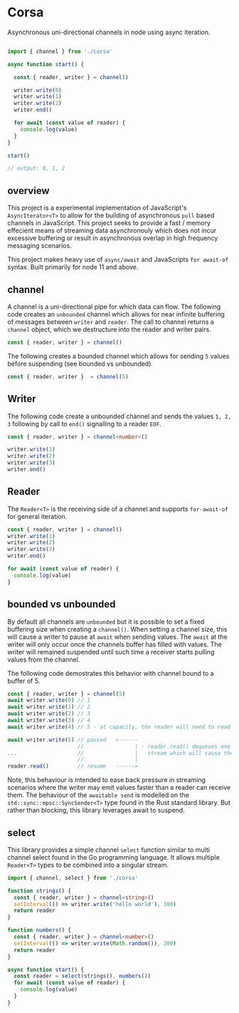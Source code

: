 # Corsa

Asynchronous uni-directional channels in node using async iteration.

```typescript

import { channel } from './corsa'

async function start() {

  const { reader, writer } = channel()

  writer.write(0)
  writer.write(1)
  writer.write(2)
  writer.end()

  for await (const value of reader) {
    console.log(value)
  }
}

start()

// output: 0, 1, 2

```

## overview

This project is a experimental implementation of JavaScript's `AsyncIterator<T>` to allow for the building of asynchronous `pull` based channels in JavaScript. This project seeks to provide a fast / memory effecient means of streaming data asynchronouly which does not incur excessive buffering or result in asynchronous overlap in high frequency messaging scenarios.

This project makes heavy use of `async/await` and JavaScripts `for await-of` syntax. Built primarily for node 11 and above.

## channel

A channel is a uni-directional pipe for which data can flow. The following code creates an `unbounded` channel which allows for near infinite buffering of messages between `writer` and `reader`. The call to channel returns a `channel` object, which we destructure into the reader and writer pairs.

```typescript
const { reader, writer } = channel()
```
The following creates a bounded channel which allows for sending `5` values before suspending (see bounded vs unbounded)

```typescript
const { reader, writer }  = channel(5)
```

## Writer<T>

The following code create a unbounded channel and sends the values `1, 2, 3` following by call to `end()` signalling to a reader `EOF`.

```typescript
const { reader, writer } = channel<number>()

writer.write(1)
writer.write(2)
writer.write(3)
writer.end()

```

## Reader<T>

The `Reader<T>` is the receiving side of a channel and supports `for-await-of` for general iteration. 

```typescript
const { reader, writer } = channel()
writer.write(1)
writer.write(2)
writer.write(3)
writer.end()

for await (const value of reader) {
  console.log(value)
}

```

## bounded vs unbounded

By default all channels are `unbounded` but it is possible to set a fixed buffering size when creating a `channel()`. When setting a channel size, this will cause a writer to pause at `await` when sending values. The `await` at the writer will only occur once the channels buffer has filled with values. The writer will remained suspended until such time a receiver starts pulling values from the channel.

The following code demostrates this behavior with channel bound to a buffer of 5.

```typescript
const { reader, writer } = channel(5)
await writer.write(0) // 1
await writer.write(1) // 2
await writer.write(2) // 3
await writer.write(3) // 4
await writer.write(4) // 5 - at capacity, the reader will need to read something.

await writer.write(5) // paused   <------
                      //                | - reader.read() dequeues one element from the
...                   //                |   stream which will cause the writer to resume.
                      //                |  
reader.read()         // resume   ------>
```

Note, this behaviour is intended to ease back pressure in streaming scenarios where the writer may emit values faster than a reader can receive them. The behaviour of the `awaitable send` is modelled on the `std::sync::mpsc::SyncSender<T>` type found in the Rust standard library. But rather than blocking, this library leverages await to suspend.

## select

This library provides a simple channel `select` function similar to multi channel select found in the Go programming language. It allows multiple `Reader<T>` types to be combined into a singular stream.

```typescript
import { channel, select } from './corsa'

function strings() {
  const { reader, writer } = channel<string>()
  setInterval(() => writer.write('hello world'), 100)
  return reader
}

function numbers() {
  const { reader, writer } = channel<number>()
  setInterval(() => writer.write(Math.random()), 200)
  return reader
}

async function start() {
  const reader = select(strings(), numbers())
  for await (const value of reader) {
    console.log(value)
  }
}
```
